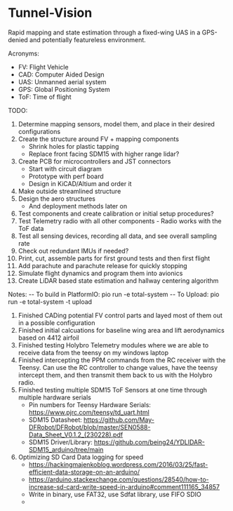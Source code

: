 # Tunnel-Vision
Rapid mapping and state estimation through a fixed-wing UAS in a GPS-denied and potentially featureless environment.


Acronyms:
- FV: Flight Vehicle
- CAD: Computer Aided Design
- UAS: Unmanned aerial system
- GPS: Global Positioning System 
- ToF: Time of flight

TODO:
1. Determine mapping sensors, model them, and place in their desired configurations
2. Create the structure around FV + mapping components
     - Shrink holes for plastic tapping
     - Replace front facing SDM15 with higher range lidar?
3. Create PCB for microcontrollers and JST connectors
     - Start with circuit diagram
     - Prototype with perf board
     - Design in KiCAD/Altium and order it
4. Make outside streamlined structure
5. Design the aero structures
     - And deployment methods later on
6. Test components and create calibration or initial setup procedures?
7. Test Telemetry radio with all other components
        - Radio works with the ToF data
8. Test all sensing devices, recording all data, and see overall sampling rate
9. Check out redundant IMUs if needed?
10. Print, cut, assemble parts for first ground tests and then first flight
11. Add parachute and parachute release for quickly stopping
12. Simulate flight dynamics and program them into avionics
13. Create LiDAR based state estimation and hallway centering algorithm 

Notes:
-- To build in PlatformIO: pio run -e total-system
-- To Upload: pio run -e total-system -t upload

1. Finished CADing potential FV control parts and layed most of them out in a possible configuration
2. Finished initial calcuations for baseline wing area and lift aerodynamics based on 4412 airfoil
3. Finished testing Holybro Telemetry modules where we are able to receive data from the teensy on my windows laptop
4. Finished intercepting the PPM commands from the RC receiver with the Teensy. Can use the RC controller to change values, have the teensy intercept them, and then transmit them back to us with the Holybro radio.
5. Finished testing multiple SDM15 ToF Sensors at one time through multiple hardware serials
     - Pin numbers for Teensy Hardware Serials: https://www.pjrc.com/teensy/td_uart.html
     - SDM15 Datasheet: https://github.com/May-DFRobot/DFRobot/blob/master/SEN0588-Data_Sheet_V0.1.2_(230228).pdf
     - SDM15 Driver/Library: https://github.com/being24/YDLIDAR-SDM15_arduino/tree/main
6. Optimizing SD Card Data logging for speed
     - https://hackingmajenkoblog.wordpress.com/2016/03/25/fast-efficient-data-storage-on-an-arduino/
     - https://arduino.stackexchange.com/questions/28540/how-to-increase-sd-card-write-speed-in-arduino#comment111165_34857
     - Write in binary, use FAT32, use Sdfat library, use FIFO SDIO
     - 

